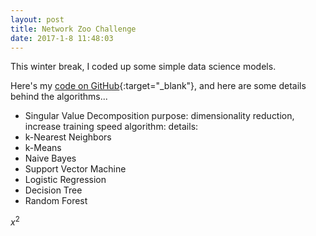 ```yaml
---
layout: post
title: Network Zoo Challenge
date: 2017-1-8 11:48:03
---
```



<style TYPE="text/css">
code.has-jax {font: inherit; font-size: 100%; background: inherit; border: inherit;}
</style>
<script type="text/x-mathjax-config">
MathJax.Hub.Config({
tex2jax: {
inlineMath: [['$','$'], ['\\(','\\)']],
skipTags: ['script', 'noscript', 'style', 'textarea', 'pre'] // removed 'code' entry
}
});
MathJax.Hub.Queue(function() {
var all = MathJax.Hub.getAllJax(), i;
for(i = 0; i < all.length; i += 1) {
all[i].SourceElement().parentNode.className += ' has-jax';
}
});
</script>
<script type="text/javascript" src="http://cdn.mathjax.org/mathjax/latest/MathJax.js?config=TeX-AMS-MML_HTMLorMML"></script>

This winter break, I coded up some simple data science models. 

Here's my [code on GitHub](https://github.com/rileyedmunds/datascience){:target="_blank"}, and here are some details behind the algorithms...
  
  
- Singular Value Decomposition
purpose: dimensionality reduction, increase training speed
algorithm:
details:
- k-Nearest Neighbors  
- k-Means       
- Naive Bayes          
- Support Vector Machine      
- Logistic Regression     
- Decision Tree   
- Random Forest  

$x^2$
    

    
    
